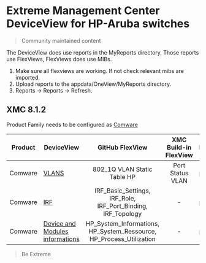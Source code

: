 # Extreme Management Center DeviceView for HP-Aruba switches
>Community maintained content

The DeviceView does use reports in the MyReports directory. Those reports use FlexViews, FlexViews does use MIBs.

1. Make sure all flexviews are working. If not check relevant mibs are imported.
2. Upload reports to the appdata/OneView/MyReports directory.
3. Reports -> Reports -> Refresh.

## XMC 8.1.2

Product Family needs to be configured as [Comware](sample/VendorProfile-Comware.png?raw=true)

| Product | DeviceView   | GitHub FlexView   | XMC Build-in FlexView | Example   |
| ------- | ------------ |:----------:|:----------------:| --------- |
| Comware |[VLANS](xml/DeviceViewHH3CVlan.xml)|802_1Q VLAN Static Table HP| Port Status VLAN |[png](sample/VLAN.png?raw=true)|
| Comware |[IRF](xml/DeviceViewHH3CIRF.xml)|IRF_Basic_Settings, IRF_Role, IRF_Port_Binding, IRF_Topology| - |[png](sample/IRF.png?raw=true)|
| Comware |[Device and Modules informations](xml/DeviceViewHH3CHardware.xml)|HP_System_Informations, HP_System_Ressource, HP_Process_Utilization| - |[png](sample/Modules.png?raw=true)|

>Be Extreme